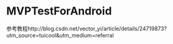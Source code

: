 # MVPTestForAndroid
参考教程http://blog.csdn.net/vector_yi/article/details/24719873?utm_source=tuicool&utm_medium=referral

